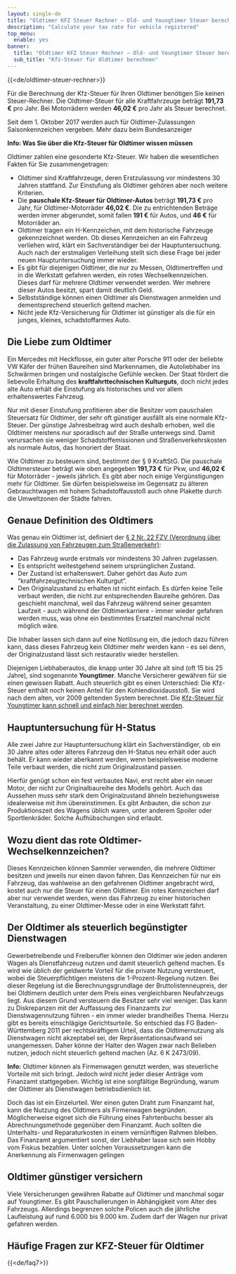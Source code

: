 ```yaml
---
layout: single-de
title: "Oldtimer KFZ Steuer Rechner – Old- und Youngtimer Steuer berechnen"
description: "Calculate your tax rate for vehicle registered"
top_menu:
  enable: yes
banner:
  title: "Oldtimer KFZ Steuer Rechner – Old- und Youngtimer Steuer berechnen"
  sub_title: "Kfz-Steuer für Oldtimer berechnen"
---
```


{{<de/oldtimer-steuer-rechner>}}



Für die Berechnung der Kfz-Steuer für Ihren Oldtimer benötigen Sie keinen Steuer-Rechner. Die Oldtimer-Steuer für alle Kraftfahrzeuge beträgt **191,73 €** pro Jahr. Bei Motorrädern werden **46,02 €** pro Jahr als Steuer berechnet.

Seit dem 1. Oktober 2017 werden auch für Oldtimer-Zulassungen Saisonkennzeichen vergeben. Mehr dazu beim Bundesanzeiger

**Info: Was Sie über die Kfz-Steuer für Oldtimer wissen müssen**

Oldtimer zahlen eine gesonderte Kfz-Steuer. Wir haben die wesentlichen Fakten für Sie zusammengetragen:

- Oldtimer sind Kraftfahrzeuge, deren Erstzulassung vor mindestens 30 Jahren stattfand. Zur Einstufung als Oldtimer gehören aber noch weitere Kriterien.
- Die **pauschale Kfz-Steuer für Oldtimer-Autos** beträgt **191,73 €** pro Jahr, für Oldtimer-Motorräder **46,02 €**. Die zu entrichtenden Beträge werden immer abgerundet, somit fallen **191 €** für Autos, und **46 €** für Motorräder an.
- Oldtimer tragen ein H-Kennzeichen, mit dem historische Fahrzeuge gekennzeichnet werden. Ob dieses Kennzeichen an ein Fahrzeug verliehen wird, klärt ein Sachverständiger bei der Hauptuntersuchung. Auch nach der erstmaligen Verleihung stellt sich diese Frage bei jeder neuen Hauptuntersuchung immer wieder.
- Es gibt für diejenigen Oldtimer, die nur zu Messen, Oldtimertreffen und in die Werkstatt gefahren werden, ein rotes Wechselkennzeichen. Dieses darf für mehrere Oldtimer verwendet werden. Wer mehrere dieser Autos besitzt, spart damit deutlich Geld.
- Selbstständige können einen Oldtimer als Dienstwagen anmelden und dementsprechend steuerlich geltend machen.
- Nicht jede Kfz-Versicherung für Oldtimer ist günstiger als die für ein junges, kleines, schadstoffarmes Auto.

## Die Liebe zum Oldtimer

Ein Mercedes mit Heckflosse, ein guter alter Porsche 911 oder der beliebte VW Käfer der frühen Baureihen sind Markennamen, die Autoliebhaber ins Schwärmen bringen und nostalgische Gefühle wecken. Der Staat fördert die liebevolle Erhaltung des **kraftfahrttechnischen Kulturguts**, doch nicht jedes alte Auto erhält die Einstufung als historisches und vor allem erhaltenswertes Fahrzeug.

Nur mit dieser Einstufung profitieren aber die Besitzer vom pauschalen Steuersatz für Oldtimer, der sehr oft günstiger ausfällt als eine normale Kfz-Steuer. Der günstige Jahresbeitrag wird auch deshalb erhoben, weil die Oldtimer meistens nur sporadisch auf der Straße unterwegs sind. Damit verursachen sie weniger Schadstoffemissionen und Straßenverkehrskosten als normale Autos, das honoriert der Staat.

Wie Oldtimer zu besteuern sind, bestimmt der § 9 KraftStG. Die pauschale Oldtimersteuer beträgt wie oben angegeben **191,73 €** für Pkw, und **46,02 €** für Motorräder - jeweils jährlich. Es gibt aber noch einige Vergünstigungen mehr für Oldtimer. Sie dürfen beispielsweise im Gegensatz zu älteren Gebrauchtwagen mit hohem Schadstoffausstoß auch ohne Plakette durch die Umweltzonen der Städte fahren.

## Genaue Definition des Oldtimers

Was genau ein Oldtimer ist, definiert der [§ 2 Nr. 22 FZV (Verordnung über die Zulassung von Fahrzeugen zum Straßenverkehr)](https://www.gesetze-im-internet.de/fzv_2011/__2.html):

- Das Fahrzeug wurde erstmals vor mindestens 30 Jahren zugelassen.
- Es entspricht weitestgehend seinem ursprünglichen Zustand.
- Der Zustand ist erhaltenswert. Daher gehört das Auto zum “kraftfahrzeugtechnischen Kulturgut“.
- Den Originalzustand zu erhalten ist nicht einfach. Es dürfen keine Teile verbaut werden, die nicht zur entsprechenden Baureihe gehören. Das geschieht manchmal, weil das Fahrzeug während seiner gesamten Laufzeit - auch während der Oldtimerkarriere - immer wieder gefahren werden muss, was ohne ein bestimmtes Ersatzteil manchmal nicht möglich wäre.

Die Inhaber lassen sich dann auf eine Notlösung ein, die jedoch dazu führen kann, dass dieses Fahrzeug kein Oldtimer mehr werden kann - es sei denn, der Originalzustand lässt sich restaurativ wieder herstellen.

Diejenigen Liebhaberautos, die knapp unter 30 Jahre alt sind (oft 15 bis 25 Jahre), sind sogenannte **Youngtimer**. Manche Versicherer gewähren für sie einen gewissen Rabatt. Auch steuerlich gibt es einen Unterschied: Die Kfz-Steuer enthält noch keinen Anteil für den Kohlendioxidausstoß. Sie wird nach dem alten, vor 2009 geltenden System berechnet. Die [Kfz-Steuer für Youngtimer kann schnell und einfach hier berechnet werden](https://kfz-steuer.wiki/de/kfz-steuer-rechner/).

## Hauptuntersuchung für H-Status

Alle zwei Jahre zur Hauptuntersuchung klärt ein Sachverständiger, ob ein 30 Jahre altes oder älteres Fahrzeug den H-Status neu erhält oder auch behält. Er kann wieder aberkannt werden, wenn beispielsweise moderne Teile verbaut werden, die nicht zum Originalzustand passen.

Hierfür genügt schon ein fest verbautes Navi, erst recht aber ein neuer Motor, der nicht zur Originalbaureihe des Modells gehört. Auch das Aussehen muss sehr stark dem Originalzustand ähneln beziehungsweise idealerweise mit ihm übereinstimmen. Es gibt Anbauten, die schon zur Produktionszeit des Wagens üblich waren, unter anderem Spoiler oder Sportlenkräder. Solche Aufhübschungen sind erlaubt.

## Wozu dient das rote Oldtimer-Wechselkennzeichen?

Dieses Kennzeichen können Sammler verwenden, die mehrere Oldtimer besitzen und jeweils nur einen davon fahren. Das Kennzeichen für nur ein Fahrzeug, das wahlweise an den gefahrenen Oldtimer angebracht wird, kostet auch nur die Steuer für einen Oldtimer. Ein rotes Kennzeichen darf aber nur verwendet werden, wenn das Fahrzeug zu einer historischen Veranstaltung, zu einer Oldtimer-Messe oder in eine Werkstatt fährt.

## Der Oldtimer als steuerlich begünstigter Dienstwagen

Gewerbetreibende und Freiberufler können den Oldtimer wie jeden anderen Wagen als Dienstfahrzeug nutzen und damit steuerlich geltend machen. Es wird wie üblich der geldwerte Vorteil für die private Nutzung versteuert, wobei die Steuerpflichtigen meistens die 1-Prozent-Regelung nutzen. Bei dieser Regelung ist die Berechnungsgrundlage der Bruttolistenneupreis, der bei Oldtimern deutlich unter dem Preis eines vergleichbaren Neufahrzeugs liegt. Aus diesem Grund versteuern die Besitzer sehr viel weniger. Das kann zu Diskrepanzen mit der Auffassung des Finanzamts zur Dienstwagennutzung führen - ein immer wieder brandheißes Thema. Hierzu gibt es bereits einschlägige Gerichtsurteile. So entschied das FG Baden-Württemberg 2011 per rechtskräftigem Urteil, dass die Oldtimernutzung als Dienstwagen nicht akzeptabel sei, der Repräsentationsaufwand sei unangemessen. Daher könne der Halter den Wagen zwar nach Belieben nutzen, jedoch nicht steuerlich geltend machen (Az. 6 K 2473/09).

**Info:** Oldtimer können als Firmenwagen genutzt werden, was steuerliche Vorteile mit sich bringt. Jedoch wird nicht jeder dieser Anträge vom Finanzamt stattgegeben. Wichtig ist eine sorgfältige Begründung, warum der Oldtimer als Dienstwagen betriebsdienlich ist.

Doch das ist ein Einzelurteil. Wer einen guten Draht zum Finanzamt hat, kann die Nutzung des Oldtimers als Firmenwagen begründen. Möglicherweise eignet sich die Führung eines Fahrtenbuchs besser als Abrechnungsmethode gegenüber dem Finanzamt. Auch sollten die Unterhalts- und Reparaturkosten in einem vernünftigen Rahmen bleiben. Das Finanzamt argumentiert sonst, der Liebhaber lasse sich sein Hobby vom Fiskus bezahlen. Unter solchen Voraussetzungen kann die Anerkennung als Firmenwagen gelingen

## Oldtimer günstiger versichern

Viele Versicherungen gewähren Rabatte auf Oldtimer und manchmal sogar auf Youngtimer. Es gibt Pauschalierungen in Abhängigkeit vom Alter des Fahrzeugs. Allerdings begrenzen solche Policen auch die jährliche Laufleistung auf rund 6.000 bis 9.000 km. Zudem darf der Wagen nur privat gefahren werden.

## Häufige Fragen zur KFZ-Steuer für Oldtimer

{{<de/faq7>}}
